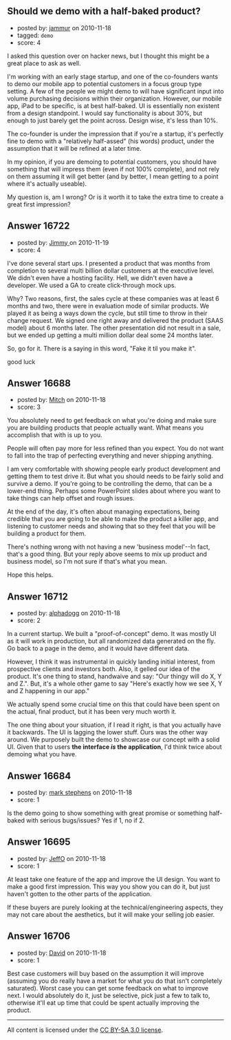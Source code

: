 ## Should we demo with a half-baked product?

- posted by: [jammur](https://stackexchange.com/users/-1/5456-jammur) on 2010-11-18
- tagged: `demo`
- score: 4

I asked this question over on hacker news, but I thought this might be a great place to ask as well.

I'm working with an early stage startup, and one of the co-founders wants to demo our mobile app to potential customers in a focus group type setting. A few of the people we might demo to will have significant input into volume purchasing decisions within their organization.
However, our mobile app, iPad to be specific, is at best half-baked. UI is essentially non existent from a design standpoint. I would say functionality is about 30%, but enough to just barely get the point across. Design wise, it's less than 10%.

The co-founder is under the impression that if you're a startup, it's perfectly fine to demo with a "relatively half-assed" (his words) product, under the assumption that it will be refined at a later time.

In my opinion, if you are demoing to potential customers, you should have something that will impress them (even if not 100% complete), and not rely on them assuming it will get better (and by better, I mean getting to a point where it's actually useable).

My question is, am I wrong? Or is it worth it to take the extra time to create a great first impression?


## Answer 16722

- posted by: [Jimmy ](https://stackexchange.com/users/-1/5469-jimmy) on 2010-11-19
- score: 4

I've done several start ups. I presented a product that was months from completion to several multi billion dollar customers at the executive level. We didn't even have a hosting facility. Hell, we didn't even have a developer. We used a GA to create click-through mock ups. 

Why? Two reasons, first, the sales cycle at these companies was at least 6 months and two, there were in evaluation mode of similar products. We played it as being a ways down the cycle, but still time to throw in their change request. We signed one right away and delivered the product (SAAS model) about 6 months later. The other presentation did not result in a sale, but we ended up getting a multi million dollar deal some 24 months later. 

So, go for it. There is a saying in this word, "Fake it til you make it".

good luck


## Answer 16688

- posted by: [Mitch](https://stackexchange.com/users/-1/747-mitch) on 2010-11-18
- score: 3

You absolutely need to get feedback on what you're doing and make sure you are building products that people actually want.  What means you accomplish that with is up to you.

People will often pay more for less refined than you expect.  You do not want to fall into the trap of perfecting everything and never shipping anything.

I am very comfortable with showing people early product development and getting them to test drive it.  But what you should needs to be fairly solid and survive a demo.  If you're going to be controlling the demo, that can be a lower-end thing.  Perhaps some PowerPoint slides about where you want to take things can help offset and rough issues.

At the end of the day, it's often about managing expectations, being credible that you are going to be able to make the product a killer app, and listening to customer needs and showing that so they feel that you will be building a product for them.

There's nothing wrong with not having a new 'business model'--In fact, that's a good thing.  But your reply above seems to mix up product and business model, so I'm not sure if that's what you mean.

Hope this helps.


## Answer 16712

- posted by: [alphadogg](https://stackexchange.com/users/-1/3197-alphadogg) on 2010-11-18
- score: 2

In a current startup. We built a "proof-of-concept" demo. It was mostly UI as it will work in production, but all randomized data generated on the fly. Go back to a page in the demo, and it would have different data.

However, I think it was instrumental in quickly landing initial interest, from prospective clients and investors both. Also, it gelled our idea of the product. It's one thing to stand, handwaive and say: "Our thingy will do X, Y and Z.". But, it's a whole other game to say "Here's exactly how we see X, Y and Z happening in our app."

We actually spend some crucial time on this that could have been spent on the actual, final product, but it has been very much worth it.

The one thing about your situation, if I read it right, is that you actually have it backwards. The UI is lagging the lower stuff. Ours was the other way around. We purposely built the demo to showcase our concept with a solid UI. Given that to users **the interface *is* the application**, I'd think twice about demoing what you have.


## Answer 16684

- posted by: [mark stephens](https://stackexchange.com/users/-1/212-mark-stephens) on 2010-11-18
- score: 1

Is the demo going to show something with great promise or something half-baked with serious bugs/issues? Yes if 1, no if 2.


## Answer 16695

- posted by: [JeffO](https://stackexchange.com/users/-1/1796-jeffo) on 2010-11-18
- score: 1

At least take one feature of the app and improve the UI design. You want to make a good first impression. This way you show you can do it, but just haven't gotten to the other parts of the application. 

If these buyers are purely looking at the technical/engineering aspects, they may not care about the aesthetics, but it will make your selling job easier.


## Answer 16706

- posted by: [David](https://stackexchange.com/users/-1/5460-david) on 2010-11-18
- score: 1

Best case customers will buy based on the assumption it will improve (assuming you do really have a market for what you do that isn't completely saturated). Worst case you can get some feedback on what to improve next. I would absolutely do it, just be selective, pick just a few to talk to, otherwise it'll eat up time that could be spent actually improving the product.



---

All content is licensed under the [CC BY-SA 3.0 license](https://creativecommons.org/licenses/by-sa/3.0/).
